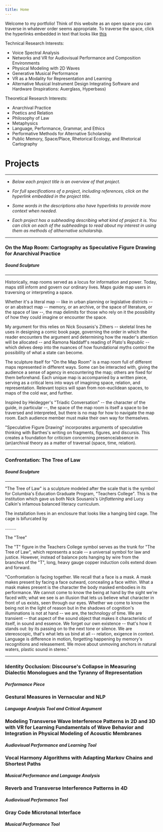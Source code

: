 ```yaml
---
title: Home
---
```

Welcome to my portfolio! Think of this website as an open space you can traverse in whatever order seems appropriate. To traverse the space, click the hyperlinks embedded in text that looks like [this](#Hyperlink-Poetry-as-3D-Essay-Writing-for-Alternative-Scholarship)

Technical Research Interests:
- Voice Spectral Analysis
- Networks and VR for Audiovisual Performance and Composition Environments
- Physical Modeling with 2D Waves
- Generative Musical Performance
- VR as a Modality for Representation and Learning
- Alternative Musical Instrument Design Integrating Software and Hardware (Inspirations: Auerglass, Hyperbass)


Theoretical Research Interests:
- Anarchival Practice
- Poetics and Relation
- Philosophy of Law
- Metaphysics
- Language, Performance, Grammar, and Ethics
- Performative Methods for Alternative Scholarship
- Public Memory, Space/Place, Rhetorical Ecology, and Rhetorical Cartography





# Projects

  

***

- *Below each project title is an overview of that project.* 

- *For full specifications of a project, including references, click on the hyperlink embedded in the project title.*

- *Some words in the descriptions also have hyperlinks to provide more context when needed.*

- *Each project has a subheading describing what kind of project it is. You can click on each of the subheadings to read about my interest in using them as methods of althernative scholarship.*

***

  

  

### On the Map Room: Cartography as Speculative Figure Drawing for Anarchival Practice 

##### *Sound Sculpture*

***

Historically, map rooms served as a locus for information and power. Today, maps still inform and govern our ordinary lives. Maps guide map users in traversing or interpreting a space. 

  

Whether it's a literal map -- like in urban planning or legislative districts -- or an abstract map -- memory, or an archive, or the space of literature, or the space of law --, the map delimits for those who rely on it the possibility of how they could imagine or encounter the space. 

  

My argument for this relies on Nick Sousanis's Zithers -- skeletal lines he uses in designing a comic book page, governing the order in which the reader encounters the argument and determining how the reader's attention will be allocated -- and Ramona Naddaff's reading of Plato's *Republic* -- which delves deep into the nuances of how foundational myths control the possibility of what a state can become.

  

  

The sculpture itself for "On the Map Room" is a map room full of different maps represented in different ways. Some can be interacted with, giving the audience a sense of agency in encountering the map; others are fixed for them beforehand. Each unique map is accompanied by a written piece, serving as a critical lens into ways of imagining space, relation, and representation. Relevant topics will span from non-euclidean spaces, to maps of the cold war, and further.

  

Inspired by Heidegger's "Triadic Conversation" -- the character of the guide, in particular --, the space of the map room is itself a space to be traversed and interpreted, but there is no map for how to navigate the map room. Each audience member must make their own way for themselves.

  

"Speculative Figure Drawing" incorporates arguments of speculative thinking with Barthes's writing on fragments, figures, and discursis. This creates a foundation for criticism concerning presence/absence in (an)archival theory as a matter of traversal (space, time, relation). 

***

  

### Confrontation: The Tree of Law 

##### *Sound Sculpture*

***

"The Tree of Law" is a sculpture modeled after the scale that is the symbol for Columbia's Education Graduate Program, "Teachers College". This is the institution which gave us both Nick Sousanis's *Unflattening* and Lucy Calkin's infamous balanced literacy curriculum. 

  

The installation lives in an enclosure that looks like a hanging bird cage. The cage is bifurcated by 

  

.........

  

The "Tree" 

  

The "T" figure in the Teachers College symbol serves as the trunk for "The Tree of Law", which represents a scale -- a universal symbol for law and justice. However, instead of balance pots hanging by wire from the branches of the "T", long, heavy gauge copper induction coils extend down and forward. 

  

"Confrontation is facing together. We recall that a face is a mask. A mask makes present by facing a face outward, concealing a face within. What a mask makes present is the character the body masked embodies in its performance. We cannot come to know the being at hand by the sight we're faced with; what we see is an illusion that lets us believe what character in front of us exists, seen through our eyes. Whether we come to know the being not in the light of reason but in the shadows of cognition's illuminations is not at hand -- we are, the technology of time. We are transient -- that aspect of the sound object that makes it characteristic of itself, in sound and essence. We forget our own existence -- that's how it stands out: by its passing on to the next tone or silence. We are stereoscopic, that's what lets us bind at all -- relation, exigence in context. Language is difference in motion, forgetting happening by memory's recognitions and releasement. We move about unmoving anchors in natural waters, plastic sound in stereo."

***

  

  

  

### Identity Occlusion: Discourse's Collapse in Measuring Dialectic Monologues and the Tyranny of Representation 

##### *Performance Piece*

  

  

  

  

  

  

  

### Gestural Measures in Vernacular and NLP 

##### *Language Analysis Tool and Critical Argument*

  

  

  

  

### Modeling Transverse Wave Interference Patterns in 2D and 3D with VR for Learning Fundamentals of Wave Behavior and Integration in Physical Modeling of Acoustic Membranes 

##### *Audiovisual Performance and Learning Tool*

  

  

  

  

### Vocal Harmony Algorithms with Adapting Markov Chains and Shortest Paths 

##### *Musical Performance and Language Analysis*

  

  

  

  

### Reverb and Transverse Interference Patterns in 4D 

##### *Audiovisual Performance Tool*

  

  

  

  

### Gray Code Microtonal Interface 

##### *Musical Performance Tool*